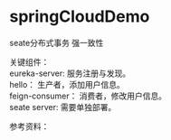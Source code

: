 # springCloudDemo  
seate分布式事务 强一致性

关键组件：    
eureka-server:  服务注册与发现。  
hello： 生产者，添加用户信息。  
feign-consumer： 消费者，修改用户信息。  
seate server: 需要单独部署。  

参考资料：      
